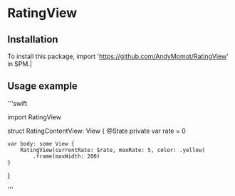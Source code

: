 # RatingView

## Installation

To install this package, import 'https://github.com/AndyMomot/RatingView' in SPM.|

## Usage example

'''swift

import RatingView

struct RatingContentView: View {
    @State private var rate = 0
    
    var body: some View {
        RatingView(currentRate: $rate, maxRate: 5, color: .yellow)
            .frame(maxWidth: 200)
    }
}

'''
